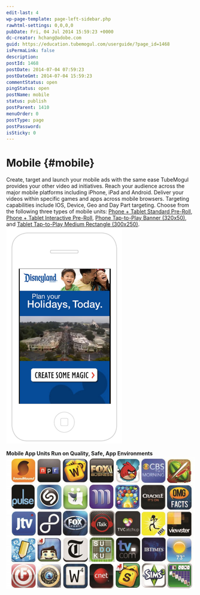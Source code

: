 ```yaml
---
edit-last: 4
wp-page-template: page-left-sidebar.php
rawhtml-settings: 0,0,0,0
pubDate: Fri, 04 Jul 2014 15:59:23 +0000
dc-creator: hchang@adobe.com
guid: https://education.tubemogul.com/userguide/?page_id=1468
isPermaLink: false
description: 
postId: 1468
postDate: 2014-07-04 07:59:23
postDateGmt: 2014-07-04 15:59:23
commentStatus: open
pingStatus: open
postName: mobile
status: publish
postParent: 1410
menuOrder: 0
postType: page
postPassword: 
isSticky: 0
---
```


# Mobile {#mobile}

Create, target and launch your mobile ads with the same ease TubeMogul provides your other video ad initiatives.&nbsp;Reach your audience across the major mobile platforms including iPhone, iPad and Android. Deliver your videos within specific games and apps across mobile browsers. Targeting capabilities include IOS, Device, Geo and Day Part targeting.
Choose from the following three types of mobile units: [Phone + Tablet Standard Pre-Roll](mobile/mobile-app-pr.md), [Phone + Tablet Interactive Pre-Roll](mobile/mobile-interactive-pr.md), [Phone Tap-to-Play Banner (320x50)](mobile/mobile-app-ctp.md), and [Tablet Tap-to-Play Medium Rectangle (300x250)](mobile/mobile-web-ctp.md).   
[ ![Mobile Preroll](assets/mobile-preroll-.png)](assets/mobile-preroll-.png)
  
**Mobile App Units Run on Quality, Safe, App Environments**
[ ![Mobile App](assets/mobile-app.png)](assets/mobile-app.png) 